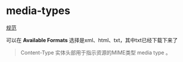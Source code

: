 # media-types

[规范](https://www.iana.org/assignments/media-types/media-types.xhtml)

可以在 **Available Formats** 选择是xml、html、txt，其中txt已经下载下来了

>Content-Type 实体头部用于指示资源的MIME类型 media type 。